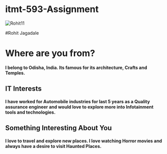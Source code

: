 # itmt-593-Assignment

![Rohit11]( https://github.com/rjagadale96/itmt-593-Assignment/blob/master/Images/Rohit11.jpg
 "Rohit11")


#Rohit Jagadale

# Where are you from?

#### I belong to Odisha, India. Its famous for its architecture, Crafts and Temples.

## IT Interests

#### I have worked for Automobile industries for last 5 years as a Quality assurance engineer and would love to explore more into Infotainment tools and technologies.

## Something Interesting About You

#### I love to travel and explore new places. I love watching Horror movies and always have a desire to visit Haunted Places.

